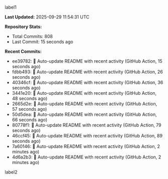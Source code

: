 
label1 
<!-- ACTIVITY_START -->
**Last Updated:** 2025-09-29 11:54:31 UTC

**Repository Stats:**
- Total Commits: 808
- Last Commit: 15 seconds ago

**Recent Commits:**
- ee39782: 🤖 Auto-update README with recent activity (GitHub Action, 15 seconds ago)
- fdbb493: 🤖 Auto-update README with recent activity (GitHub Action, 26 seconds ago)
- 40346cf: 🤖 Auto-update README with recent activity (GitHub Action, 36 seconds ago)
- 3441e20: 🤖 Auto-update README with recent activity (GitHub Action, 48 seconds ago)
- 2665d2e: 🤖 Auto-update README with recent activity (GitHub Action, 57 seconds ago)
- 50d5dea: 🤖 Auto-update README with recent activity (GitHub Action, 66 seconds ago)
- 80778f1: 🤖 Auto-update README with recent activity (GitHub Action, 79 seconds ago)
- 46ccf45: 🤖 Auto-update README with recent activity (GitHub Action, 89 seconds ago)
- 7a60146: 🤖 Auto-update README with recent activity (GitHub Action, 2 minutes ago)
- 4d6a2b3: 🤖 Auto-update README with recent activity (GitHub Action, 2 minutes ago)
<!-- ACTIVITY_END -->

label2
